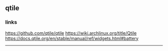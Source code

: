 ## qtile

### links
https://github.com/qtile/qtile
https://wiki.archlinux.org/title/Qtile
https://docs.qtile.org/en/stable/manual/ref/widgets.html#battery

---
